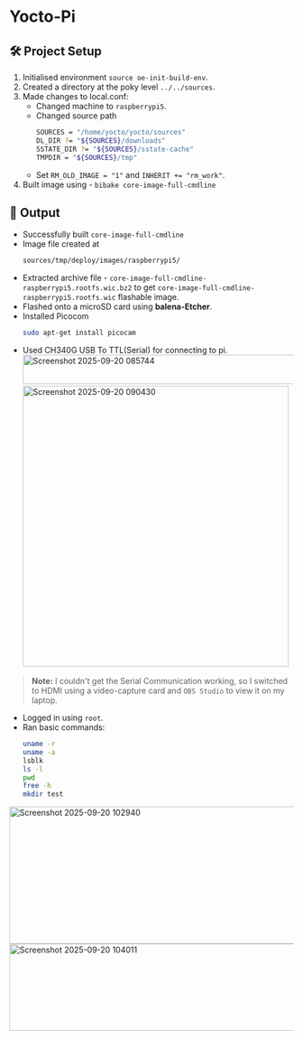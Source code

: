 # Yocto-Pi

## 🛠️ Project Setup
  1. Initialised environment `source oe-init-build-env`.
  2. Created a directory at the poky level `../../sources`.
  3. Made changes to local.conf:
     - Changed machine to `raspberrypi5`.
     - Changed source path
       ```bash
       SOURCES = "/home/yocto/yocto/sources"
       DL_DIR ?= "${SOURCES}/downloads"
       SSTATE_DIR ?= "${SOURCES}/sstate-cache"
       TMPDIR = "${SOURCES}/tmp"
     - Set `RM_OLD_IMAGE = "1"` and `INHERIT += "rm_work"`.
   4. Built image using - `bibake core-image-full-cmdline`

## 📂 Output
  - Successfully built `core-image-full-cmdline`
  - Image file created at
    ```bash
    sources/tmp/deploy/images/raspberrypi5/
  - Extracted archive file - `core-image-full-cmdline-raspberrypi5.rootfs.wic.bz2` to get `core-image-full-cmdline-raspberrypi5.rootfs.wic` flashable image.
  - Flashed onto a microSD card using **balena-Etcher**.
  - Installed Picocom
    ```bash
    sudo apt-get install picocam
  - Used CH340G USB To TTL(Serial) for connecting to pi.
    <img width="572" height="52" alt="Screenshot 2025-09-20 085744" src="https://github.com/user-attachments/assets/95f21292-648f-49e1-8846-019a73b1b3cc" />
    <img width="471" height="497" alt="Screenshot 2025-09-20 090430" src="https://github.com/user-attachments/assets/9d0b62fd-6a04-44b9-8f12-c0375f3dd495" />


> **Note:** I couldn't get the Serial Communication working, so I switched to HDMI using a video-capture card and `OBS Studio` to view it on my laptop.
  - Logged in using `root`.
  - Ran basic commands:
    ```bash
    uname -r
    uname -a
    lsblk
    ls -l
    pwd
    free -h
    mkdir test
  <img width="625" height="243" alt="Screenshot 2025-09-20 102940" src="https://github.com/user-attachments/assets/6fc6ada1-06c7-4c71-9c01-2df7f07cc64d" />
  <img width="546" height="154" alt="Screenshot 2025-09-20 104011" src="https://github.com/user-attachments/assets/2c75eb61-2a08-4bd7-80ec-541a9ae5e3cd" />



    
